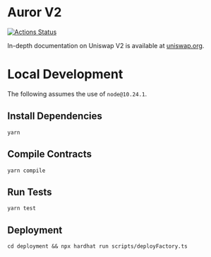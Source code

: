 # Auror V2

[![Actions Status](https://github.com/0xobLabs/v2-core/workflows/CI/badge.svg)](https://github.com/0xobLabs/v2-core/actions)

In-depth documentation on Uniswap V2 is available at [uniswap.org](https://uniswap.org/docs).

# Local Development

The following assumes the use of `node@10.24.1`.

## Install Dependencies

`yarn`

## Compile Contracts

`yarn compile`

## Run Tests

`yarn test`

## Deployment

`cd deployment && npx hardhat run scripts/deployFactory.ts`
